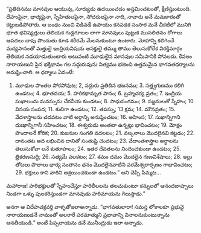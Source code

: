 ﻿“ప్రతిదినము మానవుల ఆయువు, సూర్యుడు ఉదయించడం అస్తమించటంతో, క్షీణిస్తుంటుంది. దేహంపైనా, భార్యపైనా, స్నేహితులపైనా, సోదరులపైనా నాది, నావారు అనే మమకారంతో కట్టుబడిపోతారు. ఆ బంధం నుంచి విడివడే ఉపాయం కనపడక సంసార మనే చీకటిలో మునిగి భూత భవిష్యత్తులు తెలియక గుడ్లగూబల లాగా మానవులు పుట్టుక ముసలితనం రోగాలు ఆపదలు చావు పొందుతు కూడ శరీరమే మేలనుకుంటూ ఉంటారు. మోహాన్ని కలిగించే మద్యపానంతో మత్తులై ఇంద్రియవిషయ ఆసక్తులై తమ్ము తాము తెలుసుకోలేక విరక్తిమార్గం తెలియక నడయాడుతుంటారు అటువంటి మూఢులైన మానవుల సమీపానికి పోవలదు. కేవలం నారాయణుని పైన భక్తిభావం గల సద్గురువును నిత్యము భజించి ఉత్తమమైన భాగవతధర్మాలను అనుష్టించాలి. ఆ ధర్మాలు ఏవంటే:
1. మూఢుల పొంతల పోకపోవుట; 2, సద్గురు ప్రతిదిన భజనము; 3. సత్త్వగుణము కలిగి ఉండటం; 4. భూతదయ; 5. హరికథామృత పానం; 6. బ్రహ్మచర్య వ్రతం; 7. ఇంద్రియ సుఖాలందు మనస్సును చేరనీయ కుండటం; 8. సాధుసంగమం; 9. సజ్జనులతో స్నేహం; 10 వినయ సంపద; 11. శుచిగా ఉండటం; 12. తపస్సు; 13 క్షమ; 14. మౌనవ్రతం; 15. వేదశాస్త్రాలను చదవటం వాటి అర్ధాన్ని అనుష్ఠించటం; 16. అహింస; 17. సుఖాన్నిగాని దుఃఖాన్నిగానీ సహించటం; 18. ఈశ్వరుడు అంతటా ఉన్నట్లు భావించటం; 19. మోక్షం పొందాలనే కోరిక; 20. కుజనుల సంగతి వదలటం; 21. వల్కలాలు మొదలైనవి కట్టడం; 22. దానంతట అది లభించిన దానితో సంతుష్టి చెందటం; 23. వేదాంతశాస్త్రాల అర్ధాలను తెలుసుకోవా లనే కుతూహలం; 24. ఇతర దేవతలను నిందించకుండా ఉండటం; 25. త్రికరణసుద్ధి; 26. సత్యమే పలకటం; 27. శమం దమం మొదలైన గుణవిశేషాలు; 28. ఇల్లు తోటలు పొలాలు భార్య సంతానం ధనం మొదలైనవాటిని పరమేశ్వరార్పణం గాభావించటం; 29. భక్తులు కాని వారిని ఆశ్రయించకుండా ఉండటం.” అని చెప్పి పిమ్మట... 

మహారాజ! హరిభక్తులతో స్నేహంచేస్తూ హరిలీలలను తలచుకుంటూ కన్నులలో ఆనందబాష్పాలు నిండగా ఒళ్ళు పులకరిస్తుండగా మానవుడు హరిమాయను గెలుస్తాడు.” 

అనగా ఆ విదేహచక్రవర్తి వాళ్ళతోఇలాఅన్నాడు. “భాగవతులారా! సమస్త లోకాలకూ ప్రభువై నారాయణుడనే నామంతో అలరారే పరమాత్ముని ప్రభావాన్ని వినాలనుకుంటున్నాను ఆనతీయండి.” అంటే పిప్పలాయను డనే మునీంద్రుడు ఇలా అన్నాడు. 

